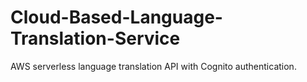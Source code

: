 # Cloud-Based-Language-Translation-Service
AWS serverless language translation API with Cognito authentication.
